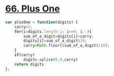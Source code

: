 # [66. Plus One](https://leetcode.com/problems/plus-one/)
~~~javascript
var plusOne = function(digits) {
    carry=1;
    for(i=digits.length-1; i>=0; i--){
        sum_of_a_digit=digits[i]+carry;
        digits[i]=sum_of_a_digit%10;
        carry=Math.floor((sum_of_a_digit)/10);
    }
    if(carry)
        digits.splice(0,0,carry)
    return digits
};
~~~
